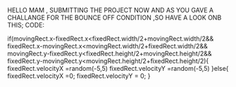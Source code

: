 HELLO MAM ,
SUBMITTING THE PROJECT NOW AND AS YOU GAVE A CHALLANGE FOR THE BOUNCE OFF CONDITION ,SO HAVE A LOOK ONB THIS;
CODE:

 if(movingRect.x-fixedRect.x<fixedRect.width/2+movingRect.width/2&&
    fixedRect.x-movingRect.x<movingRect.width/2+fixedRect.width/2&&
    movingRect.y-fixedRect.y<fixedRect.height/2+movingRect.height/2&&
    fixedRect.y-movingRect.y<movingRect.height/2+fixedRect.height/2){
    fixedRect.velocityX =random(-5,5)
    fixedRect.velocityY =random(-5,5)
    }else{
    fixedRect.velocityX =0;
    fixedRect.velocityY  = 0;
    }
